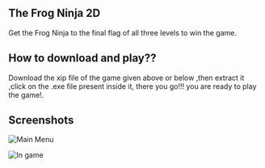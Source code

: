 
## The Frog Ninja 2D

Get the Frog Ninja to the final flag of all three levels to win the game.



## How to download and play??

Download the xip file of the game given above or below ,then extract it ,click on the .exe file present inside it, there you go!!! you are ready to play the game!.


## Screenshots

![Main Menu](https://raw.githubusercontent.com/BlueHeart0065/Projects/main/Game%20Screenshots/Screenshot%202023-03-02%20184956.png)

![In game](https://raw.githubusercontent.com/BlueHeart0065/Projects/main/Game%20Screenshots/Screenshot%202023-03-02%20185234.png)


